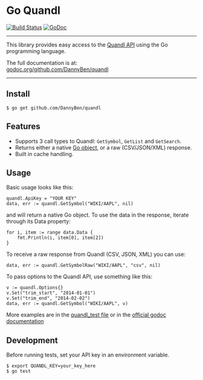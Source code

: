 Go Quandl
==================================================

[![Build Status](https://travis-ci.org/DannyBen/quandl.svg?branch=master)](https://travis-ci.org/DannyBen/quandl)
[![GoDoc](https://godoc.org/github.com/DannyBen/quandl?status.png)](http://godoc.org/github.com/DannyBen/quandl)

---

This library provides easy access to the 
[Quandl API](https://www.quandl.com/help/api) 
using the Go programming language.

The full documentation is at:  
[godoc.org/github.com/DannyBen/quandl](http://godoc.org/github.com/DannyBen/quandl)

---

Install
--------------------------------------------------

	$ go get github.com/DannyBen/quandl


Features
--------------------------------------------------

* Supports 3 call types to Quandl: `GetSymbol`, `GetList` and `GetSearch`.
* Returns either a native [Go object](https://github.com/DannyBen/quandl/blob/master/quandlResponseTypes.go), or a raw (CSV/JSON/XML)
  response.
* Built in cache handling.


Usage
--------------------------------------------------

Basic usage looks like this:

	quandl.ApiKey = "YOUR KEY"
	data, err := quandl.GetSymbol("WIKI/AAPL", nil)

and will return a native Go object. To use the data in the
response, iterate through its Data property:

	for i, item := range data.Data {
	    fmt.Println(i, item[0], item[2])
	}

To receive a raw response from Quandl (CSV, JSON, XML)
you can use:

	data, err := quandl.GetSymbolRaw("WIKI/AAPL", "csv", nil)

To pass options to the Quandl API, use something like this:

	v := quandl.Options{}
	v.Set("trim_start", "2014-01-01")
	v.Set("trim_end", "2014-02-02")
	data, err := quandl.GetSymbol("WIKI/AAPL", v)

More examples are in the 
[quandl_test file](https://github.com/DannyBen/quandl/blob/master/quandl_test.go)
or in the 
[official godoc documentation](http://godoc.org/github.com/DannyBen/quandl#pkg-examples)


Development
--------------------------------------------------

Before running tests, set your API key in an environment variable.

	$ export QUANDL_KEY=your_key_here
	$ go test
